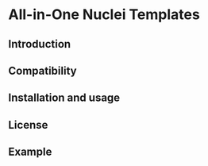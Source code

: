 # All-in-One Nuclei Templates

Introduction
------------

Compatibility
-------------

Installation and usage
----------------------

License
-------

Example
-------

